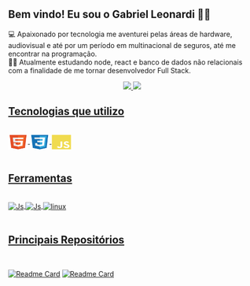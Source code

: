 ## Bem vindo!  Eu sou o Gabriel Leonardi 👋🏻
💻 Apaixonado por tecnologia me aventurei pelas áreas de hardware, audiovisual e até por um período em multinacional de seguros, até me encontrar na programação.<br>
🚀📒 Atualmente estudando node, react e banco de dados não relacionais com a finalidade de me tornar desenvolvedor Full Stack.


<div align="center">
 <a href="https://github.com/Gbleonardi">
<img height="180em" src="https://github-readme-stats.vercel.app/api?username=Gbleonardi&show_icons=true&theme=vision-friendly-dark&include_all_commits=false"/>
 <img height="155em" src="https://github-readme-stats.vercel.app/api/top-langs/?username=Gbleonardi&layout=compact&langs_count=7&theme=vision-friendly-dark"/>
 </div>

## Tecnologias que utilizo
<br>

<div style="display: inline_block">
 <img align="center" alt="HTML" height="30" width="40" src="https://raw.githubusercontent.com/devicons/devicon/master/icons/html5/html5-original.svg">
 <img align="center" alt="CSS" height="30" width="40" src="https://raw.githubusercontent.com/devicons/devicon/master/icons/css3/css3-original.svg">
 <img align="center" alt="Js" height="30" width="40" src="https://raw.githubusercontent.com/devicons/devicon/master/icons/javascript/javascript-plain.svg"><br> <br>

## Ferramentas
<br>

<div style="display: inline_blovk">
 <img align="center" alt="Js" height="30" width="40" src="https://cdn.jsdelivr.net/gh/devicons/devicon/icons/aftereffects/aftereffects-original.svg" />
<img align="center" alt="Js" height="30" width="40" src="https://cdn.jsdelivr.net/gh/devicons/devicon/icons/photoshop/photoshop-plain.svg" />
<img align="center" alt=linux src="https://img.shields.io/badge/Linux-FCC624?style=for-the-badge&logo=linux&logoColor=black">
 <br><br>

 ## Principais Repositórios
<br>
 
 [![Readme Card](https://github-readme-stats.vercel.app/api/pin/?username=Gbleonardi&repo=Sistema-de-escalas&theme=highcontrast)](https://github.com/Gbleonardi/Sistema-de-escalas)
 [![Readme Card](https://github-readme-stats.vercel.app/api/pin/?username=Gbleonardi&repo=Projeto-MusicDot&theme=highcontrast)](https://github.com/Gbleonardi/Projeto-MusicDot)

 
 
 </div>
